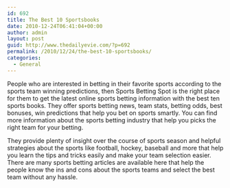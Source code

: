 ```yaml
---
id: 692
title: The Best 10 Sportsbooks
date: 2010-12-24T06:41:04+00:00
author: admin
layout: post
guid: http://www.thedailyevie.com/?p=692
permalink: /2010/12/24/the-best-10-sportsbooks/
categories:
  - General
---
```

People who are interested in betting in their favorite sports according to the sports team winning predictions, then Sports Betting Spot is the right place for them to get the latest online sports betting information with the best ten sports books. They offer sports betting news, team stats, betting odds, best bonuses, win predictions that help you bet on sports smartly. You can find more information about the sports betting industry that help you picks the right team for your betting.

They provide plenty of insight over the course of sports season and helpful strategies about the sports like football, hockey, baseball and more that help you learn the tips and tricks easily and make your team selection easier. There are many sports betting articles are available here that help the people know the ins and cons about the sports teams and select the best team without any hassle.